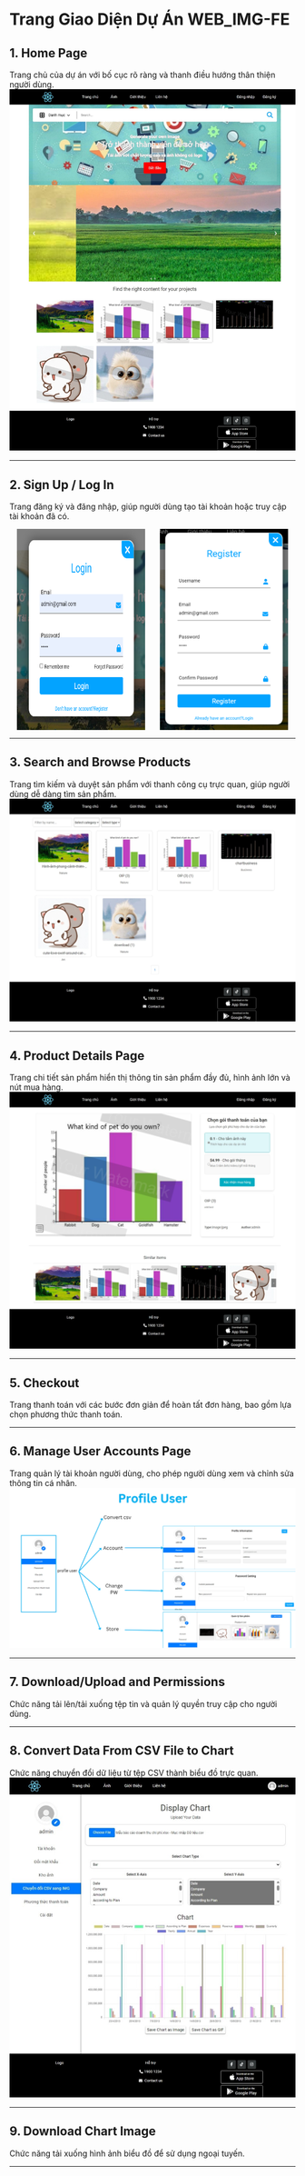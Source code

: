 # Trang Giao Diện Dự Án WEB_IMG-FE

## 1. Home Page
Trang chủ của dự án với bố cục rõ ràng và thanh điều hướng thân thiện người dùng.
![Home Page](https://github.com/BaoMinh000/WEB_IMG-Front-end/blob/385f60eddea0245f9d8fd785677ff9984a00035c/IMG%20demo/Home.jpeg?raw=true)

---

## 2. Sign Up / Log In
Trang đăng ký và đăng nhập, giúp người dùng tạo tài khoản hoặc truy cập tài khoản đã có.

<div style="display: flex; justify-content: space-around;">
  <img src="https://github.com/BaoMinh000/WEB_IMG-Front-end/blob/5554eef214ced3a78f4afc02d23eaab336f9e1cb/IMG%20demo/LOGIN.png" alt="Sign Up" style="width: 45%;">
  <img src="https://github.com/BaoMinh000/WEB_IMG-Front-end/blob/5554eef214ced3a78f4afc02d23eaab336f9e1cb/IMG%20demo/REGRIS.png" alt="Log In" style="width: 45%;">
</div>

---

## 3. Search and Browse Products
Trang tìm kiếm và duyệt sản phẩm với thanh công cụ trực quan, giúp người dùng dễ dàng tìm sản phẩm.
![Search Page](https://github.com/BaoMinh000/WEB_IMG-Front-end/blob/385f60eddea0245f9d8fd785677ff9984a00035c/IMG%20demo/searchpage.jpeg?raw=true)

---

## 4. Product Details Page
Trang chi tiết sản phẩm hiển thị thông tin sản phẩm đầy đủ, hình ảnh lớn và nút mua hàng.
![Detail Product Page](https://github.com/BaoMinh000/WEB_IMG-Front-end/blob/385f60eddea0245f9d8fd785677ff9984a00035c/IMG%20demo/Detailpageproduct.jpeg?raw=true)

---

## 5. Checkout
Trang thanh toán với các bước đơn giản để hoàn tất đơn hàng, bao gồm lựa chọn phương thức thanh toán.
 <!-- Thay URL hình nếu có hình cho trang này -->

---

## 6. Manage User Accounts Page
Trang quản lý tài khoản người dùng, cho phép người dùng xem và chỉnh sửa thông tin cá nhân.
![Manage User Accounts Page](https://github.com/BaoMinh000/WEB_IMG-Front-end/blob/385f60eddea0245f9d8fd785677ff9984a00035c/IMG%20demo/PROFILE%20USER.png?raw=true)

---

## 7. Download/Upload and Permissions
Chức năng tải lên/tải xuống tệp tin và quản lý quyền truy cập cho người dùng.
 <!-- Thay URL hình nếu có hình cho trang này -->

---

## 8. Convert Data From CSV File to Chart
Chức năng chuyển đổi dữ liệu từ tệp CSV thành biểu đồ trực quan.
![Convert Data](https://github.com/BaoMinh000/WEB_IMG-Front-end/blob/134735c685f64b6cb916d4be82314f3d82cb7477/IMG%20demo/CSVPAGE.jpeg?raw=true)

---

## 9. Download Chart Image
Chức năng tải xuống hình ảnh biểu đồ để sử dụng ngoại tuyến.<!-- Thay URL hình nếu có hình cho trang này -->

---
